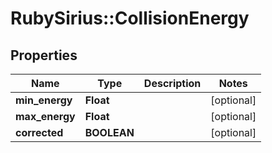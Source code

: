 # RubySirius::CollisionEnergy

## Properties
Name | Type | Description | Notes
------------ | ------------- | ------------- | -------------
**min_energy** | **Float** |  | [optional] 
**max_energy** | **Float** |  | [optional] 
**corrected** | **BOOLEAN** |  | [optional] 

